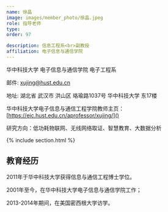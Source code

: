 ```yaml
---
name: 徐晶
image: images/member_photo/徐晶.jpeg
role: 指导老师
type: 
order: 97

description: 信息工程系<br>副教授
affiliation: 电子信息与通信学院
---
```

华中科技大学 电子信息与通信学院 电子工程系

邮件: xujing@hust.edu.cn

地址: 湖北省 武汉市 洪山区 珞瑜路1037号 华中科技大学 东17楼

华中科技大学电子信息与通信工程学院教师主页：[https://eic.hust.edu.cn/aprofessor/xujing/]()

研究方向：低功耗物联网、无线网络取证、智慧教育、大数据分析

{% include section.html %}

## 教育经历

2011年于华中科技大学获得信息与通信工程博士学位。

2001年至今，在华中科技大学电子信息与通信学院工作；

2013-2014年期间，在美国密西根大学访学。
